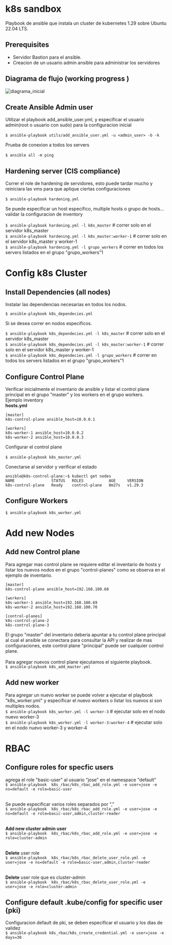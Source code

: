 # k8s sandbox


Playbook de ansible que instala un cluster de kubernetes 1.29 sobre Ubuntu 22.04 LTS.

## Prerequisites
* Servidor Bastion para el ansible.
* Creacion de un usuario admin ansible para administrar los servidores

## Diagrama de flujo (working progress )
![diagrama_inicial](https://github.com/notfrannco/k8s_sandbox/assets/19764680/657a918d-28b9-4d99-8e10-7796b0748773)


## Create Ansible Admin user
Utilizar el playbook add_ansible_user.yml, y especificar el usuario admin(root o usuario con sudo) para la configuracion inicial <br /><br />
 `$ ansible-playbook utils/add_ansible_user.yml -u <admin_user> -b -k`

Prueba de conexion a todos los servers <br /><br />
`$ ansible all -m ping`


## Hardening server (CIS compliance)
Correr el role de hardening de servidores, esto puede tardar mucho y reiniciara las vms para que aplique ciertas configuraciones <br /><br />
 `$ ansible-playbook hardening.yml`

 Se puede especificar un host especifico, multiple hosts o grupo de hosts... validar la configuracion de inventory <br /><br />
 `$ ansible-playbook hardening.yml -l k8s_master`          <t/># correr solo en el servidor k8s_master<br />
 `$ ansible-playbook hardening.yml -l k8s_master:worker-1` # correr solo en el servidor k8s_master y worker-1<br />
 `$ ansible-playbook hardening.yml -l grupo_workers`       # correr en todos los servers listados en el grupo "grupo_workers"1<br />

# Config k8s Cluster
## Install Dependencies (all nodes)
Instalar las dependencias necesarias en todos los nodos.  <br />

`$ ansible-playbook k8s_dependecies.yml`<br />

Si se desea correr en nodos especificos. <br />

 `$ ansible-playbook k8s_dependecies.yml -l k8s_master`          <t/># correr solo en el servidor k8s_master<br />
 `$ ansible-playbook k8s_dependecies.yml -l k8s_master:worker-1` # correr solo en el servidor k8s_master y worker-1<br />
 `$ ansible-playbook k8s_dependecies.yml -l grupo_workers`       # correr en todos los servers listados en el grupo "grupo_workers"1<br />


## Configure Control Plane
Verificar inicialmente el inventario de ansible y listar el control plane principal en el grupo "master" y los workers en el grupo workers.<br />
Ejemplo inventory<br />
**hosts.yml**
```
[master]
k8s-control-plane ansible_host=10.0.0.1

[workers]
k8s-worker-1 ansible_host=10.0.0.2
k8s-worker-2 ansible_host=10.0.0.3
```
Configurar el control plane <br /><br />
 `$ ansible-playbook k8s_master.yml`

Conectarse al servidor y verificar el estado
```
ansible@k8s-control-plane:~$ kubectl get nodes
NAME                STATUS   ROLES           AGE     VERSION
k8s-control-plane   Ready    control-plane   8m27s   v1.29.3

```

## Configure Workers
 `$ ansible-playbook k8s_worker.yml`

# Add new Nodes
## Add new Control plane
Para agregar mas control plane se requiere editar el inventario de hosts y listar los nuevos nodos en el grupo "control-planes" como se observa en el ejemplo de inventario.<br />
```
[master]
k8s-control-plane ansible_host=192.168.100.68

[workers]
k8s-worker-1 ansible_host=192.168.100.69
k8s-worker-2 ansible_host=192.168.100.70

[control-planes]
k8s-control-plane-2
k8s-control-plane-3

```
El grupo "master" del inventario deberia apuntar a tu control plane principal al cual el ansible se conectara para consultar la API y realizar de mas configuraciones, este control plane "principal" puede ser cualquier control plane.<br /><br />
Para agregar nuevos control plane ejecutamos el siguiente playbook.<br />
 `$ ansible-playbook k8s_add_master.yml`



## Add new worker
Para agregar un nuevo worker se puede volver a ejecutar el playbook "k8s_worker.yml" y especificar el nuevo workers o listar los nuevos si son multiples nodos.<br />
`$ ansible-playbook k8s_worker.yml -l worker-3` # ejecutar solo en el nodo nuevo worker-3<br />
`$ ansible-playbook k8s_worker.yml -l worker-3:worker-4` # ejecutar solo en el nodo nuevo worker-3 y worker-4<br />


# RBAC
## Configure roles for specfic users
agrega el role "basic-user" al usuario "jose" en el namespace "default"<br />
 `$ ansible-playbook  k8s_rbac/k8s_rbac_add_role.yml -e user=jose -e ns=default -e role=basic-user` 

 <br />Se puede especificar varios roles separados por  ","  <br />
 `$ ansible-playbook  k8s_rbac/k8s_rbac_add_role.yml -e user=jose -e ns=default -e role=basic-user,admin,cluster-reader` 

 <br />**Add new cluster admin user** <br />
 `$ ansible-playbook  k8s_rbac/k8s_rbac_add_role.yml -e user=jose -e role=cluster-admin` 

  <br />**Delete** user role<br />
 `$ ansible-playbook  k8s_rbac/k8s_rbac_delete_user_role.yml -e user=jose -e ns=default -e role=basic-user,admin,cluster-reader`

   <br />**Delete** user role que es cluster-admin<br />
 `$ ansible-playbook  k8s_rbac/k8s_rbac_delete_user_role.yml -e user=jose -e role=cluster-admin`

## Configure default .kube/config for specific user (pki)
Configuracion default de pki, se deben especificar el usuario y los dias de validez <br />
 `$ ansible-playbook k8s_rbac/k8s_create_credential.yml -e user=jose -e days=30` 

